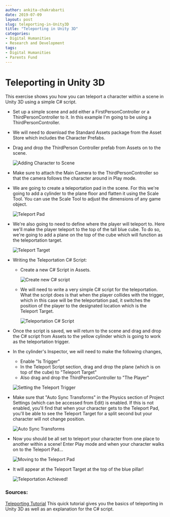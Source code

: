 ```yaml
---
author: ankita-chakrabarti
date: 2019-07-09
layout: post
slug: teleporting-in-Unity3D
title: "Teleporting in Unity 3D"
categories:
- Digital Humanities
- Research and Development
tags:
- Digital Humanities
- Parents Fund
---
```

# Teleporting in Unity 3D

This exercise shows you how you can teleport a character within a scene in Unity 3D using a simple C# script.

- Set up a simple scene and add either a FirstPersonController or a ThirdPersonController to it. In this example I'm going to be using a ThirdPersonController.
- We will need to download the Standard Assets package from the Asset Store which includes the Character Prefabs.
- Drag and drop the ThirdPerson Controller prefab from Assets on to the scene.

  ![Adding Character to Scene](/assets/post-media/teleporting/1.png)

- Make sure to attach the Main Camera to the ThirdPersonController so that the camera follows the character around in Play mode.

- We are going to create a teleportation pad in the scene. For this we're going to add a cylinder to the plane floor and flatten it using the Scale Tool. You can use the Scale Tool to adjust the dimensions of any game object.

  ![Teleport Pad](/assets/post-media/teleporting/2.png)

- We're also going to need to define where the player will teleport to. Here we'll make the player teleport to the top of the tall blue cube. To do so, we're going to add a plane on the top of the cube which will function as the teleportation target.

  ![Teleport Target](/assets/post-media/teleporting/3.png)

- Writing the Teleportation C# Script:
  - Create a new C# Script in Assets.

    ![Create new C# script](/assets/post-media/teleporting/4.png)

  - We will need to write a very simple C# script for the teleportation. What   the script does is that when the player collides with the trigger, which in this case will be the teleportation pad, it switches the position of the player to the designated location which is the Teleport Target.

    ![Teleportation C# Script](/assets/post-media/teleporting/5.png)

- Once the script is saved, we will return to the scene and drag and drop the C# script from Assets to the yellow cylinder which is going to work as the teleportation trigger.
- In the cylinder's Inspector, we will need to make the following changes,
  - Enable "Is Trigger"
  - In the Teleport Script section, drag and drop the plane (which is on top of the cube) to "Teleport Target"
  - Also drag and drop the ThirdPersonController to "The Player"
  
  ![Setting the Teleport Trigger](/assets/post-media/teleporting/6.png)
  
- Make sure that "Auto Sync Transforms" in the Physics section of Project Settings (which can be accessed from Edit) is enabled. If this is not enabled, you'll find that when your character gets to the Teleport Pad, you'll be able to see the Teleport Target for a split second but your character will not change position. 

  ![Auto Sync Transforms](/assets/post-media/teleporting/7.png)

- Now you should be all set to teleport your character from one place to another within a scene! Enter Play mode and when your character walks on to the Teleport Pad...

  ![Moving to the Teleport Pad](/assets/post-media/teleporting/8.png)

- It will appear at the Teleport Target at the top of the blue pillar!

  ![Teleportation Achieved!](/assets/post-media/teleporting/9.png)


### Sources:

[Teleporting Tutorial](https://www.youtube.com/watch?v=aZ7tFPGF28w.html) This quick tutorial gives you the basics of teleporting in Unity 3D as well as an explanation for the C# script.


